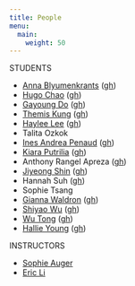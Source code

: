 ```yaml
---
title: People
menu: 
  main:
    weight: 50
---
```


STUDENTS
- [Anna Blyumenkrants](https://annablum.github.io/Core-Interaction/) ([gh](https://github.com/annablum))
- [Hugo Chao](https://hugochao.github.io/Portfolio-studio-lab/) ([gh](https://github.com/hugochao/Portfolio-studio-lab))
- [Gayoung Do](https://gayoung0427.github.io/ci22-portfolio/) ([gh](https://github.com/gayoung0427))
- [Themis Kung](https://kungn103.github.io/ci2/) ([gh](https://github.com/kungn103))
- [Haylee Lee](https://hayleelee.github.io/C122-portfolio/) ([gh](https://github.com/hayleelee))
- Talita Ozkok
- [Ines Andrea Penaud](https://inespenaud.github.io/Core-Interaction-2/) ([gh](https://github.com/inespenaud))
- [Kiara Putrilia](https://kiaraputrilia.github.io/Core-2-Studio/) ([gh](https://github.com/kiaraputrilia/Core-2-Studio))
- Anthony Rangel Apreza ([gh](https://github.com/AnthonyRangel19/CI22-portfolio))
- [Jiyeong Shin](https://jjiyeongs.github.io/Core2_Interaction/) ([gh](https://github.com/jjiyeongs/Core2_Interaction))
- Hannah Suh ([gh](https://github.com/hsuh21))
- Sophie Tsang
- [Gianna Waldron](https://giannawaldron.github.io/homepage/) ([gh](https://github.com/giannawaldron))
- [Shiyao Wu](https://shiyaowu983.github.io/CI22-Portfolio/) ([gh](https://github.com/ShiyaoWu983/CI22-Portfolio))
- [Wu Tong](https://wutongwutong00.github.io/c2interaction/) ([gh](https://github.com/wutongwutong00/c2interaction))
- [Hallie Young](https://hallie214.github.io/CI22/) ([gh](https://github.com/hallie214/CI22/))

INSTRUCTORS
- [Sophie Auger](https://www.sophieauger.com/)
- [Eric Li](https://eric.young.li/)
